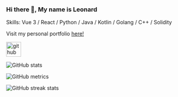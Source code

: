 ### Hi there 👋, My name is Leonard

Skills: Vue 3 / React / Python / Java / Kotlin / Golang / C++ / Solidity

Visit my personal portfolio [here!](https://leonardtan13.netlify.app)



[<img src='https://cdn.jsdelivr.net/npm/simple-icons@3.0.1/icons/github.svg' alt='github' height='40'>](https://github.com/leonardtan13)  

![GitHub stats](https://github-readme-stats.vercel.app/api?username=leonardtan13&show_icons=true&count_private=true)  

![GitHub metrics](https://metrics.lecoq.io/leonardtan13)  

![GitHub streak stats](https://github-readme-streak-stats.herokuapp.com/?user=leonardtan13)  



